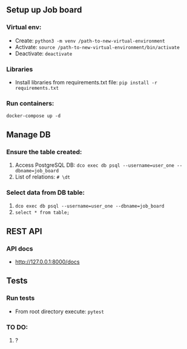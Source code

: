 ## Setup up Job board

### Virtual env:
- Create: `python3 -m venv /path-to-new-virtual-environment`
- Activate: `source /path-to-new-virtual-environment/bin/activate`
- Deactivate: `deactivate`

### Libraries
- Install libraries from requirements.txt file: `pip install -r requirements.txt`

### Run containers:
`docker-compose up -d`

## Manage DB

### Ensure the table created:
1. Access PostgreSQL DB: `dco exec db psql --username=user_one --dbname=job_board`
2. List of relations: `# \dt`

### Select data from DB table:
1. `dco exec db psql --username=user_one --dbname=job_board`
2. `select * from table;`

## REST API

### API docs
- http://127.0.0.1:8000/docs

## Tests

### Run tests
- From root directory execute: `pytest`

### TO DO:
1. ?
